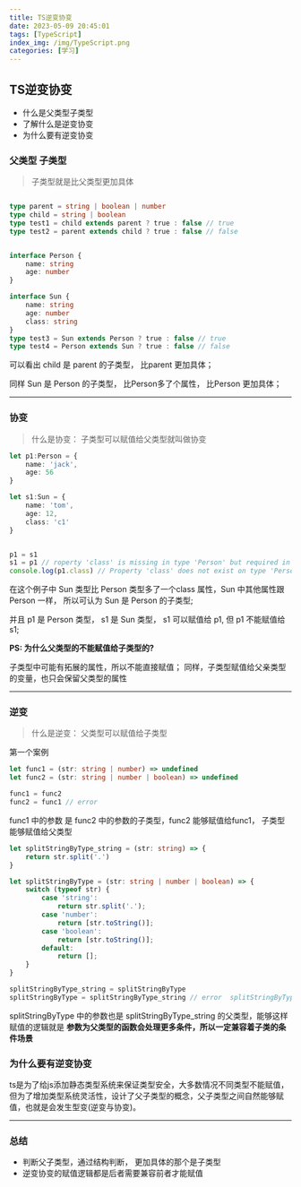 ```yaml
---
title: TS逆变协变
date: 2023-05-09 20:45:01
tags: [TypeScript]
index_img: /img/TypeScript.png
categories: [学习]
---
```

## TS逆变协变

- 什么是父类型子类型
- 了解什么是逆变协变
- 为什么要有逆变协变

### 父类型 子类型
> 子类型就是比父类型更加具体
```ts

type parent = string | boolean | number
type child = string | boolean
type test1 = child extends parent ? true : false // true
type test2 = parent extends child ? true : false // false 


interface Person {
    name: string
    age: number
}

interface Sun {
    name: string
    age: number
    class: string
}
type test3 = Sun extends Person ? true : false // true
type test4 = Person extends Sun ? true : false // false
```
可以看出 child 是 parent 的子类型， 比parent 更加具体；

同样 Sun 是 Person 的子类型， 比Person多了个属性， 比Person 更加具体；

***

### 协变
> 什么是协变： 子类型可以赋值给父类型就叫做协变
```ts
let p1:Person = {
    name: 'jack',
    age: 56
}

let s1:Sun = {
    name: 'tom',
    age: 12,
    class: 'c1'
}


p1 = s1
s1 = p1 // roperty 'class' is missing in type 'Person' but required in type 'Sun'.
console.log(p1.class) // Property 'class' does not exist on type 'Person'
```

在这个例子中 Sun 类型比 Person 类型多了一个class 属性，Sun 中其他属性跟 Person 一样， 所以可认为 Sun 是 Person 的子类型;

并且 p1 是 Person 类型， s1 是 Sun 类型， s1 可以赋值给 p1, 但 p1 不能赋值给 s1;

**PS: 为什么父类型的不能赋值给子类型的?**

子类型中可能有拓展的属性，所以不能直接赋值；
同样，子类型赋值给父亲类型的变量，也只会保留父类型的属性

***
### 逆变
> 什么是逆变： 父类型可以赋值给子类型

第一个案例

```ts
let func1 = (str: string | number) => undefined
let func2 = (str: string | number | boolean) => undefined 

func1 = func2
func2 = func1 // error 
```
func1 中的参数 是 func2 中的参数的子类型，func2 能够赋值给func1， 子类型能够赋值给父类型


```ts
let splitStringByType_string = (str: string) => {
    return str.split('.')
}

let splitStringByType = (str: string | number | boolean) => {
    switch (typeof str) {
        case 'string':
            return str.split('.');
        case 'number': 
            return [str.toString()];
        case 'boolean': 
            return [str.toString()];
        default:
            return [];
    }
}

splitStringByType_string = splitStringByType
splitStringByType = splitStringByType_string // error  splitStringByType 可能有number  boolean的情况
```
splitStringByType 中的参数也是 splitStringByType_string 的父类型，能够这样赋值的逻辑就是
**参数为父类型的函数会处理更多条件，所以一定兼容着子类的条件场景**


### 为什么要有逆变协变
ts是为了给js添加静态类型系统来保证类型安全，大多数情况不同类型不能赋值，但为了增加类型系统灵活性，设计了父子类型的概念，父子类型之间自然能够赋值，也就是会发生型变(逆变与协变)。

***
### 总结
- 判断父子类型，通过结构判断， 更加具体的那个是子类型
- 逆变协变的赋值逻辑都是后者需要兼容前者才能赋值